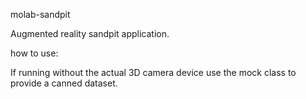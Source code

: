 molab-sandpit

Augmented reality sandpit application.


how to use:

If running without the actual 3D camera device use the mock class to provide a canned dataset.

